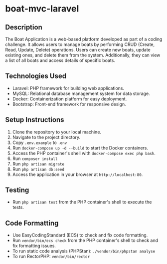 # boat-mvc-laravel


## Description
The Boat Application is a web-based platform developed as part of a coding challenge. It allows users to manage boats by performing CRUD (Create, Read, Update, Delete) operations. Users can create new boats, update existing ones, and delete them from the system. Additionally, they can view a list of all boats and access details of specific boats.

## Technologies Used
- Laravel: PHP framework for building web applications.
- MySQL: Relational database management system for data storage.
- Docker: Containerization platform for easy deployment.
- Bootstrap: Front-end framework for responsive design.

## Setup Instructions
1. Clone the repository to your local machine.
2. Navigate to the project directory.
3. Copy `.env.example` to `.env`
4. Run `docker-compose up -d --build` to start the Docker containers.
5. Access the PHP container's shell with `docker-compose exec php bash`.
6. Run `composer install`
7. Run `php artisan migrate`
8. Run `php artisan db:seed`
5. Access the application in your browser at `http://localhost:80`.

## Testing
- Run `php artisan test` from the PHP container's shell to execute the tests.

## Code Formatting
- Use EasyCodingStandard (ECS) to check and fix code formatting.
- Run `vendor/bin/ecs check` from the PHP container's shell to check and fix formatting issues.
- To run static code analysis (PHPStan): `./vendor/bin/phpstan analyse`
- To run RectorPHP: `vendor/bin/rector`
